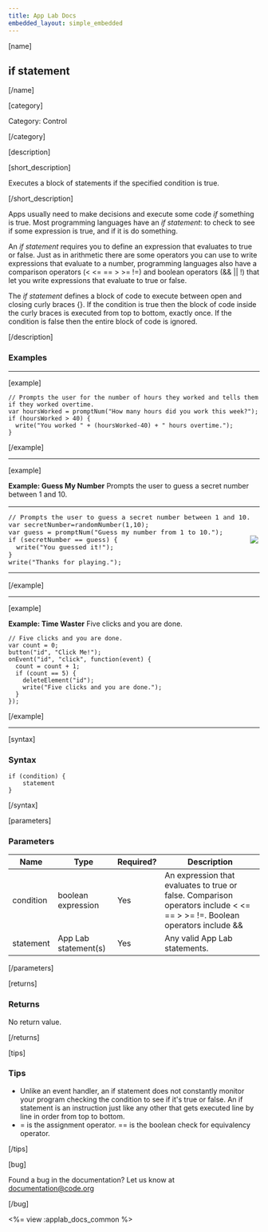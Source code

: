 ```yaml
---
title: App Lab Docs
embedded_layout: simple_embedded
---
```


[name]

## if statement

[/name]

[category]

Category: Control

[/category]

[description]

[short_description]

Executes a block of statements if the specified condition is true.

[/short_description]

Apps usually need to make decisions and execute some code *if* something is true. Most programming languages have an *if statement*: to check to see if some expression is true, and if it is do something. 

An *if statement* requires you to define an expression that evaluates to true or false. Just as in arithmetic there are some operators you can use to write expressions that evaluate to a number, programming languages also have a comparison operators (< <= == > >= !=) and boolean operators (&& || !) that let you write expressions that evaluate to true or false.

The *if statement* defines a block of code to execute between open and closing curly braces {}. If the condition is true then the block of code inside the curly braces is executed from top to bottom, exactly once. If the condition is false then the entire block of code is ignored.

[/description]

### Examples
____________________________________________________

[example]

```
// Prompts the user for the number of hours they worked and tells them if they worked overtime.
var hoursWorked = promptNum("How many hours did you work this week?");
if (hoursWorked > 40) {
  write("You worked " + (hoursWorked-40) + " hours overtime.");
}
```

[/example]
____________________________________________________
[example]

**Example: Guess My Number** Prompts the user to guess a secret number between 1 and 10.

<table>
<tr>
<td style="border-style:none; width:90%; padding:0px">
<pre>
// Prompts the user to guess a secret number between 1 and 10.
var secretNumber=randomNumber(1,10);
var guess = promptNum("Guess my number from 1 to 10.");
if (secretNumber == guess) {
  write("You guessed it!");
}
write("Thanks for playing.");
</pre>
</td>
<td style="border-style:none; width:10%; padding:0px">
<img src='https://images.code.org/e47637ead918e6ff395f12c00c4d7574-image-1449575887048.jpg'>
</td>
</tr>
</table>

[/example]
____________________________________________________

[example]

**Example: Time Waster** Five clicks and you are done.

```
// Five clicks and you are done.
var count = 0;
button("id", "Click Me!");
onEvent("id", "click", function(event) {
  count = count + 1;
  if (count == 5) {
    deleteElement("id");
    write("Five clicks and you are done.");
  }
});
```

[/example]
____________________________________________________

[syntax]

### Syntax

```
if (condition) {
    statement
}
```

[/syntax]

[parameters]

### Parameters

| Name  | Type | Required? | Description |
|-----------------|------|-----------|-------------|
| condition | boolean expression | Yes | An expression that evaluates to true or false. Comparison operators include < <= == > >= !=. Boolean operators include && || ! |
| statement | App Lab statement(s) | Yes | Any valid App Lab statements. |

[/parameters]

[returns]

### Returns
No return value.

[/returns]

[tips]

### Tips
- Unlike an event handler, an if statement does not constantly monitor your program checking the condition to see if it's true or false. An if statement is an instruction just like any other that gets executed line by line in order from top to bottom.
- = is the assignment operator. == is the boolean check for equivalency operator.

[/tips]

[bug]

Found a bug in the documentation? Let us know at documentation@code.org

[/bug]

<%= view :applab_docs_common %>
